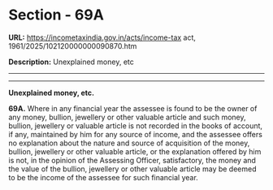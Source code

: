 # Section - 69A

**URL:** https://incometaxindia.gov.in/acts/income-tax act, 1961/2025/102120000000090870.htm

**Description:** Unexplained money, etc

---

****

**Unexplained money, etc.**

**69A.** Where in any financial year the assessee is found to be the owner of any money, bullion, jewellery or other valuable article and such money, bullion, jewellery or valuable article is not recorded in the books of account, if any, maintained by him for any source of income, and the assessee offers no explanation about the nature and source of acquisition of the money, bullion, jewellery or other valuable article, or the explanation offered by him is not, in the opinion of the Assessing Officer, satisfactory, the money and the value of the bullion, jewellery or other valuable article may be deemed to be the income of the assessee for such financial year.